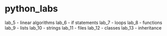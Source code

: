 # python_labs
lab_5 - linear algorithms
lab_6 - if statements
lab_7 - loops
lab_8 - functions
lab_9 - lists
lab_10 - strings
lab_11 - files
lab_12 - classes
lab_13 - inheritance
